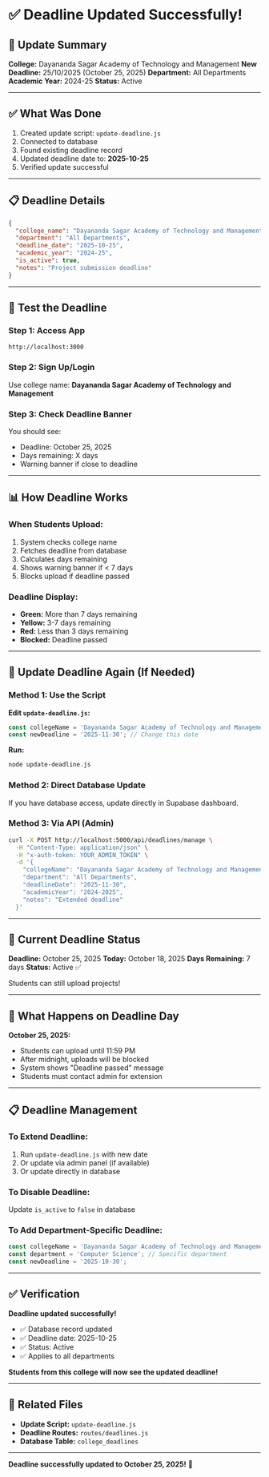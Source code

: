 # ✅ Deadline Updated Successfully!

## 🎯 Update Summary

**College:** Dayananda Sagar Academy of Technology and Management
**New Deadline:** 25/10/2025 (October 25, 2025)
**Department:** All Departments
**Academic Year:** 2024-25
**Status:** Active

---

## ✅ What Was Done

1. Created update script: `update-deadline.js`
2. Connected to database
3. Found existing deadline record
4. Updated deadline date to: **2025-10-25**
5. Verified update successful

---

## 📋 Deadline Details

```json
{
  "college_name": "Dayananda Sagar Academy of Technology and Management",
  "department": "All Departments",
  "deadline_date": "2025-10-25",
  "academic_year": "2024-25",
  "is_active": true,
  "notes": "Project submission deadline"
}
```

---

## 🧪 Test the Deadline

### **Step 1: Access App**
```
http://localhost:3000
```

### **Step 2: Sign Up/Login**
Use college name: **Dayananda Sagar Academy of Technology and Management**

### **Step 3: Check Deadline Banner**
You should see:
- Deadline: October 25, 2025
- Days remaining: X days
- Warning banner if close to deadline

---

## 📊 How Deadline Works

### **When Students Upload:**
1. System checks college name
2. Fetches deadline from database
3. Calculates days remaining
4. Shows warning banner if < 7 days
5. Blocks upload if deadline passed

### **Deadline Display:**
- **Green:** More than 7 days remaining
- **Yellow:** 3-7 days remaining
- **Red:** Less than 3 days remaining
- **Blocked:** Deadline passed

---

## 🔧 Update Deadline Again (If Needed)

### **Method 1: Use the Script**

**Edit `update-deadline.js`:**
```javascript
const collegeName = 'Dayananda Sagar Academy of Technology and Management';
const newDeadline = '2025-11-30'; // Change this date
```

**Run:**
```bash
node update-deadline.js
```

### **Method 2: Direct Database Update**

If you have database access, update directly in Supabase dashboard.

### **Method 3: Via API (Admin)**

```bash
curl -X POST http://localhost:5000/api/deadlines/manage \
  -H "Content-Type: application/json" \
  -H "x-auth-token: YOUR_ADMIN_TOKEN" \
  -d '{
    "collegeName": "Dayananda Sagar Academy of Technology and Management",
    "department": "All Departments",
    "deadlineDate": "2025-11-30",
    "academicYear": "2024-2025",
    "notes": "Extended deadline"
  }'
```

---

## 📅 Current Deadline Status

**Deadline:** October 25, 2025
**Today:** October 18, 2025
**Days Remaining:** 7 days
**Status:** Active ✅

Students can still upload projects!

---

## 🎯 What Happens on Deadline Day

**October 25, 2025:**
- Students can upload until 11:59 PM
- After midnight, uploads will be blocked
- System shows "Deadline passed" message
- Students must contact admin for extension

---

## 📋 Deadline Management

### **To Extend Deadline:**
1. Run `update-deadline.js` with new date
2. Or update via admin panel (if available)
3. Or update directly in database

### **To Disable Deadline:**
Update `is_active` to `false` in database

### **To Add Department-Specific Deadline:**
```javascript
const collegeName = 'Dayananda Sagar Academy of Technology and Management';
const department = 'Computer Science'; // Specific department
const newDeadline = '2025-10-30';
```

---

## ✅ Verification

**Deadline updated successfully!**
- ✅ Database record updated
- ✅ Deadline date: 2025-10-25
- ✅ Status: Active
- ✅ Applies to all departments

**Students from this college will now see the updated deadline!**

---

## 🔗 Related Files

- **Update Script:** `update-deadline.js`
- **Deadline Routes:** `routes/deadlines.js`
- **Database Table:** `college_deadlines`

---

**Deadline successfully updated to October 25, 2025!** 🎉
